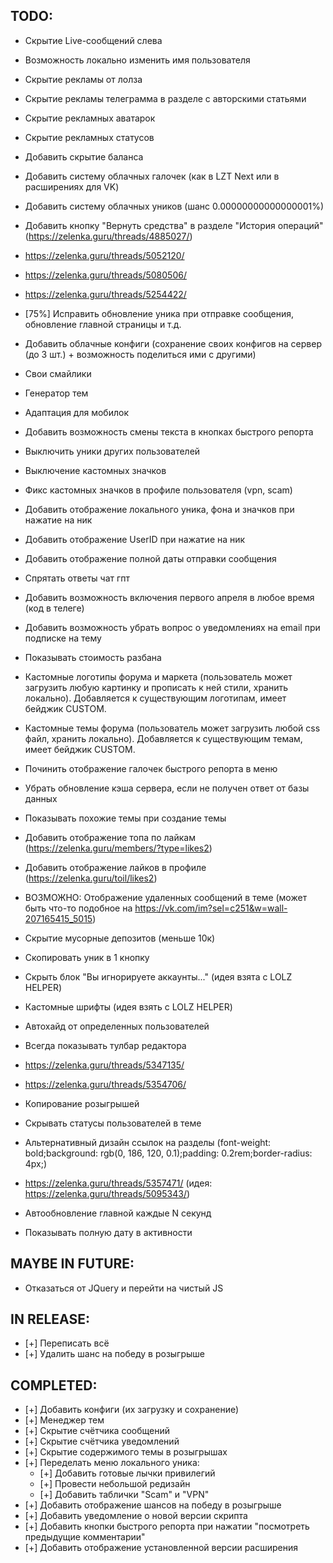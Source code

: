 ## TODO:
- Скрытие Live-сообщений слева
- Возможность локально изменить имя пользователя
- Скрытие рекламы от лолза
- Скрытие рекламы телеграмма в разделе с авторскими статьями
- Скрытие рекламных аватарок
- Скрытие рекламных статусов
- Добавить скрытие баланса
- Добавить систему облачных галочек (как в LZT Next или в расширениях для VK)
- Добавить систему облачных уников (шанс 0.00000000000000001%)
- Добавить кнопку "Вернуть средства" в разделе "История операций" (https://zelenka.guru/threads/4885027/)
- https://zelenka.guru/threads/5052120/
- https://zelenka.guru/threads/5080506/
- https://zelenka.guru/threads/5254422/
- [75%] Исправить обновление уника при отправке сообщения, обновление главной страницы и т.д.
- Добавить облачные конфиги (сохранение своих конфигов на сервер (до 3 шт.) + возможность поделиться ими с другими)
- Свои смайлики
- Генератор тем
- Адаптация для мобилок
- Добавить возможность смены текста в кнопках быстрого репорта
- Выключить уники других пользователей
- Выключение кастомных значков
- Фикс кастомных значков в профиле пользователя (vpn, scam)
- Добавить отображение локального уника, фона и значков при нажатие на ник
- Добавить отображение UserID при нажатие на ник
- Добавить отображение полной даты отправки сообщения
- Спрятать ответы чат гпт
- Добавить возможность включения первого апреля в любое время (код в телеге)
- Добавить возможность убрать вопрос о уведомлениях на email при подписке на тему
- Показывать стоимость разбана
- Кастомные логотипы форума и маркета (пользователь может загрузить любую картинку и прописать к ней стили, хранить локально). Добавляется к существующим логотипам, имеет бейджик CUSTOM.
- Кастомные темы форума (пользователь может загрузить любой css файл, хранить локально). Добавляется к существующим темам, имеет бейджик CUSTOM.

- Починить отображение галочек быстрого репорта в меню
- Убрать обновление кэша сервера, если не получен ответ от базы данных
- Показывать похожие темы при создание темы
- Добавить отображение топа по лайкам (https://zelenka.guru/members/?type=likes2)
- Добавить отображение лайков в профиле (https://zelenka.guru/toil/likes2)
- ВОЗМОЖНО: Отображение удаленных сообщений в теме (может быть что-то подобное на https://vk.com/im?sel=c251&w=wall-207165415_5015)
- Скрытие мусорные депозитов (меньше 10к)
- Скопировать уник в 1 кнопку
- Скрыть блок "Вы игнорируете аккаунты..." (идея взята с LOLZ HELPER)
- Кастомные шрифты (идея взять с LOLZ HELPER)
- Автохайд от определенных пользователей
- Всегда показывать тулбар редактора
- https://zelenka.guru/threads/5347135/
- https://zelenka.guru/threads/5354706/
- Копирование розыгрышей
- Скрывать статусы пользователей в теме
- Альтернативный дизайн ссылок на разделы (font-weight: bold;background: rgb(0, 186, 120, 0.1);padding: 0.2rem;border-radius: 4px;)
- https://zelenka.guru/threads/5357471/ (идея: https://zelenka.guru/threads/5095343/)
- Автообновление главной каждые N секунд
- Показывать полную дату в активности

## MAYBE IN FUTURE:
- Отказаться от JQuery и перейти на чистый JS

## IN RELEASE:
- [+] Переписать всё
- [+] Удалить шанс на победу в розыгрыше

## COMPLETED:
- [+] Добавить конфиги (их загрузку и сохранение)
- [+] Менеджер тем
- [+] Скрытие счётчика сообщений
- [+] Скрытие счётчика уведомлений
- [+] Скрытие содержимого темы в розыгрышах
- [+] Переделать меню локального уника:
  - [+] Добавить готовые лычки привилегий
  - [+] Провести небольшой редизайн
  - [+] Добавить таблички "Scam" и "VPN"
- [+] Добавить отображение шансов на победу в розыгрыше
- [+] Добавить уведомление о новой версии скрипта
- [+] Добавить кнопки быстрого репорта при нажатии "посмотреть предыдущие комментарии"
- [+] Добавить отображение установленной версии расширения